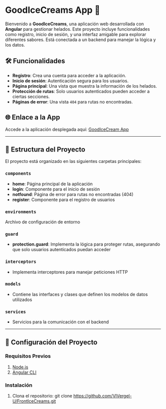 # GoodIceCreams App 🍦

Bienvenido a **GoodIceCreams**, una aplicación web desarrollada con **Angular** para gestionar helados. Este proyecto incluye funcionalidades como registro, inicio de sesión, y una interfaz amigable para explorar diferentes sabores. Está conectada a un backend para manejar la lógica y los datos.

## 🛠️ Funcionalidades

- **Registro**: Crea una cuenta para acceder a la aplicación.
- **Inicio de sesión**: Autenticación segura para los usuarios.
- **Página principal**: Una vista que muestra la información de los helados.
- **Protección de rutas**: Solo usuarios autenticados pueden acceder a ciertas secciones.
- **Páginas de error**: Una vista `404` para rutas no encontradas.

## 🌐 Enlace a la App

Accede a la aplicación desplegada aquí: [GoodIceCream App](https://goodicecreams.web.app/)

---

## 📂 Estructura del Proyecto

El proyecto está organizado en las siguientes carpetas principales:

### `components`
- **home**: Página principal de la aplicación
- **login**: Componente para el inicio de sesión
- **notfound**: Página de error para rutas no encontradas (404)
- **register**: Componente para el registro de usuarios

### `environments`
Archivo de configuración de entorno

### `guard`
- **protection.guard**: Implementa la lógica para proteger rutas, asegurando que solo usuarios autenticados puedan acceder

### `interceptors`
- Implementa interceptores para manejar peticiones HTTP

### `models`
- Contiene las interfaces y clases que definen los modelos de datos utilizados

### `services`
- Servicios para la comunicación con el backend

---

## 🔧 Configuración del Proyecto

### Requisitos Previos
1. [Node.js](https://nodejs.org/)
2. [Angular CLI](https://angular.io/cli)

### Instalación
1. Clona el repositorio:
   git clone https://github.com/VlVergel-U/FrontIceCreams.git